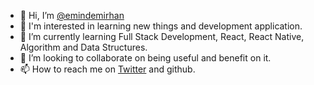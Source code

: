 - 👋 Hi, I’m <a href="https://github.com/emindemirhan/ ">@emindemirhan</a>
- 👀 I'm interested in learning new things and development application.
- 🌱 I’m currently learning Full Stack Development, React, React Native, Algorithm and Data Structures.
- 💞️ I’m looking to collaborate on being useful and benefit on it.
- 📫 How to reach me on <a href="https://twitter.com/emindemirhann">Twitter</a> and github.

<!---
emindemirhan/emindemirhan is a ✨ special ✨ repository because its `README.md` (this file) appears on your GitHub profile.
You can click the Preview link to take a look at your changes.
--->
